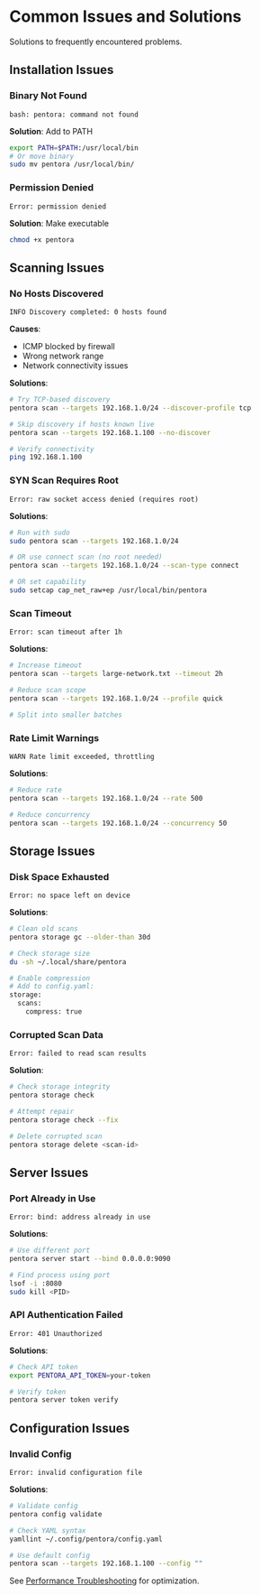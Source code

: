 # Common Issues and Solutions

Solutions to frequently encountered problems.

## Installation Issues

### Binary Not Found
```
bash: pentora: command not found
```

**Solution**: Add to PATH
```bash
export PATH=$PATH:/usr/local/bin
# Or move binary
sudo mv pentora /usr/local/bin/
```

### Permission Denied
```
Error: permission denied
```

**Solution**: Make executable
```bash
chmod +x pentora
```

## Scanning Issues

### No Hosts Discovered
```
INFO Discovery completed: 0 hosts found
```

**Causes**:
- ICMP blocked by firewall
- Wrong network range
- Network connectivity issues

**Solutions**:
```bash
# Try TCP-based discovery
pentora scan --targets 192.168.1.0/24 --discover-profile tcp

# Skip discovery if hosts known live
pentora scan --targets 192.168.1.100 --no-discover

# Verify connectivity
ping 192.168.1.100
```

### SYN Scan Requires Root
```
Error: raw socket access denied (requires root)
```

**Solutions**:
```bash
# Run with sudo
sudo pentora scan --targets 192.168.1.0/24

# OR use connect scan (no root needed)
pentora scan --targets 192.168.1.0/24 --scan-type connect

# OR set capability
sudo setcap cap_net_raw+ep /usr/local/bin/pentora
```

### Scan Timeout
```
Error: scan timeout after 1h
```

**Solutions**:
```bash
# Increase timeout
pentora scan --targets large-network.txt --timeout 2h

# Reduce scan scope
pentora scan --targets 192.168.1.0/24 --profile quick

# Split into smaller batches
```

### Rate Limit Warnings
```
WARN Rate limit exceeded, throttling
```

**Solutions**:
```bash
# Reduce rate
pentora scan --targets 192.168.1.0/24 --rate 500

# Reduce concurrency
pentora scan --targets 192.168.1.0/24 --concurrency 50
```

## Storage Issues

### Disk Space Exhausted
```
Error: no space left on device
```

**Solutions**:
```bash
# Clean old scans
pentora storage gc --older-than 30d

# Check storage size
du -sh ~/.local/share/pentora

# Enable compression
# Add to config.yaml:
storage:
  scans:
    compress: true
```

### Corrupted Scan Data
```
Error: failed to read scan results
```

**Solution**:
```bash
# Check storage integrity
pentora storage check

# Attempt repair
pentora storage check --fix

# Delete corrupted scan
pentora storage delete <scan-id>
```

## Server Issues

### Port Already in Use
```
Error: bind: address already in use
```

**Solutions**:
```bash
# Use different port
pentora server start --bind 0.0.0.0:9090

# Find process using port
lsof -i :8080
sudo kill <PID>
```

### API Authentication Failed
```
Error: 401 Unauthorized
```

**Solutions**:
```bash
# Check API token
export PENTORA_API_TOKEN=your-token

# Verify token
pentora server token verify
```

## Configuration Issues

### Invalid Config
```
Error: invalid configuration file
```

**Solutions**:
```bash
# Validate config
pentora config validate

# Check YAML syntax
yamllint ~/.config/pentora/config.yaml

# Use default config
pentora scan --targets 192.168.1.100 --config ""
```

See [Performance Troubleshooting](/troubleshooting/performance) for optimization.
